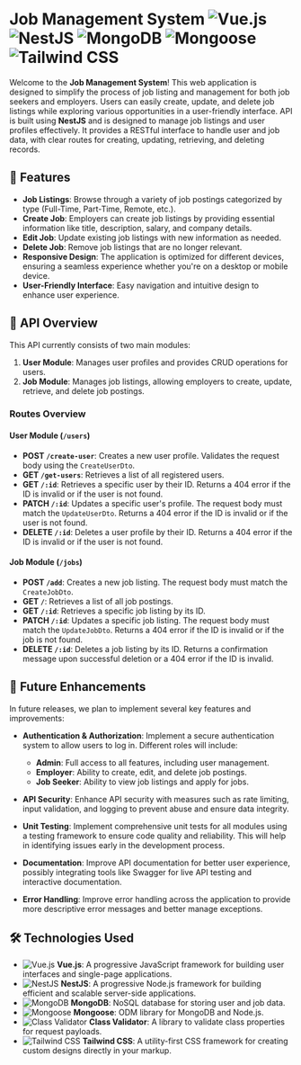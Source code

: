 
# Job Management System ![Vue.js](https://img.shields.io/badge/Vue.js-4FC08D?style=flat&logo=vue.js&logoColor=white) ![NestJS](https://img.shields.io/badge/NestJS-EB3C00?style=flat&logo=nestjs&logoColor=white) ![MongoDB](https://img.shields.io/badge/MongoDB-47A248?style=flat&logo=mongodb&logoColor=white) ![Mongoose](https://img.shields.io/badge/Mongoose-880000?style=flat&logo=mongoose&logoColor=white) ![Tailwind CSS](https://img.shields.io/badge/Tailwind%20CSS-38B2AC?style=flat&logo=tailwind-css&logoColor=white)

Welcome to the **Job Management System**! This web application is designed to simplify the process of job listing and management for both job seekers and employers. Users can easily create, update, and delete job listings while exploring various opportunities in a user-friendly interface. API is built using **NestJS** and is designed to manage job listings and user profiles effectively. It provides a RESTful interface to handle user and job data, with clear routes for creating, updating, retrieving, and deleting records.

## 📌 Features

- **Job Listings**: Browse through a variety of job postings categorized by type (Full-Time, Part-Time, Remote, etc.).
- **Create Job**: Employers can create job listings by providing essential information like title, description, salary, and company details.
- **Edit Job**: Update existing job listings with new information as needed.
- **Delete Job**: Remove job listings that are no longer relevant.
- **Responsive Design**: The application is optimized for different devices, ensuring a seamless experience whether you're on a desktop or mobile device.
- **User-Friendly Interface**: Easy navigation and intuitive design to enhance user experience.


## 🌟 API Overview

This API currently consists of two main modules:

1. **User Module**: Manages user profiles and provides CRUD operations for users.
2. **Job Module**: Manages job listings, allowing employers to create, update, retrieve, and delete job postings.

### Routes Overview

#### User Module (`/users`)

- **POST `/create-user`**: Creates a new user profile. Validates the request body using the `CreateUserDto`.
- **GET `/get-users`**: Retrieves a list of all registered users.
- **GET `/:id`**: Retrieves a specific user by their ID. Returns a 404 error if the ID is invalid or if the user is not found.
- **PATCH `/:id`**: Updates a specific user's profile. The request body must match the `UpdateUserDto`. Returns a 404 error if the ID is invalid or if the user is not found.
- **DELETE `/:id`**: Deletes a user profile by their ID. Returns a 404 error if the ID is invalid or if the user is not found.

#### Job Module (`/jobs`)

- **POST `/add`**: Creates a new job listing. The request body must match the `CreateJobDto`.
- **GET `/`**: Retrieves a list of all job postings.
- **GET `/:id`**: Retrieves a specific job listing by its ID.
- **PATCH `/:id`**: Updates a specific job listing. The request body must match the `UpdateJobDto`. Returns a 404 error if the ID is invalid or if the job is not found.
- **DELETE `/:id`**: Deletes a job listing by its ID. Returns a confirmation message upon successful deletion or a 404 error if the ID is invalid.

## 🚀 Future Enhancements

In future releases, we plan to implement several key features and improvements:

- **Authentication & Authorization**: Implement a secure authentication system to allow users to log in. Different roles will include:
  - **Admin**: Full access to all features, including user management.
  - **Employer**: Ability to create, edit, and delete job postings.
  - **Job Seeker**: Ability to view job listings and apply for jobs.
  
- **API Security**: Enhance API security with measures such as rate limiting, input validation, and logging to prevent abuse and ensure data integrity.

- **Unit Testing**: Implement comprehensive unit tests for all modules using a testing framework to ensure code quality and reliability. This will help in identifying issues early in the development process.

- **Documentation**: Improve API documentation for better user experience, possibly integrating tools like Swagger for live API testing and interactive documentation.

- **Error Handling**: Improve error handling across the application to provide more descriptive error messages and better manage exceptions.


## 🛠 Technologies Used

- ![Vue.js](https://img.shields.io/badge/Vue.js-4FC08D?style=flat&logo=vue.js&logoColor=white) **Vue.js**: A progressive JavaScript framework for building user interfaces and single-page applications.
- ![NestJS](https://img.shields.io/badge/NestJS-EB3C00?style=flat&logo=nestjs&logoColor=white) **NestJS**: A progressive Node.js framework for building efficient and scalable server-side applications.
- ![MongoDB](https://img.shields.io/badge/MongoDB-47A248?style=flat&logo=mongodb&logoColor=white) **MongoDB**: NoSQL database for storing user and job data.
- ![Mongoose](https://img.shields.io/badge/Mongoose-880000?style=flat&logo=mongoose&logoColor=white) **Mongoose**: ODM library for MongoDB and Node.js.
- ![Class Validator](https://img.shields.io/badge/Class%20Validator-0B7E3A?style=flat&logo=typescript&logoColor=white) **Class Validator**: A library to validate class properties for request payloads.
- ![Tailwind CSS](https://img.shields.io/badge/Tailwind%20CSS-38B2AC?style=flat&logo=tailwind-css&logoColor=white) **Tailwind CSS**: A utility-first CSS framework for creating custom designs directly in your markup.





